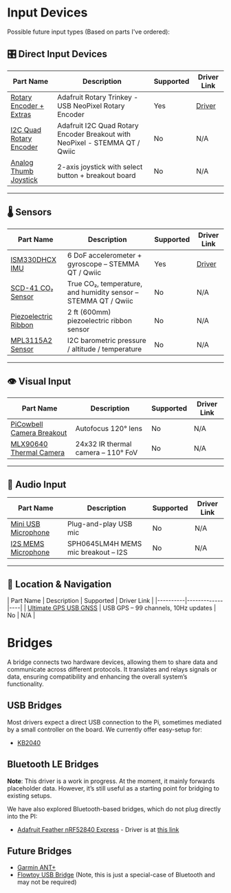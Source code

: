 # Input Devices
Possible future input types (Based on parts I've ordered):

## 🎛️ Direct Input Devices

| Part Name | Description | Supported | Driver Link |
|----------|-------------|-----|----|
| [Rotary Encoder + Extras](https://www.adafruit.com/product/4964) | Adafruit Rotary Trinkey - USB NeoPixel Rotary Encoder | Yes | [Driver](../drivers/rotary_encoder) |
| [I2C Quad Rotary Encoder](https://www.adafruit.com/product/5752) | Adafruit I2C Quad Rotary Encoder Breakout with NeoPixel - STEMMA QT / Qwiic | No | N/A |
| [Analog Thumb Joystick](https://www.adafruit.com/product/512) | 2-axis joystick with select button + breakout board | No | N/A |

---

## 🌡️ Sensors

| Part Name | Description | Supported | Driver Link |
|----------|-------------|-----|----|
| [ISM330DHCX IMU](https://www.adafruit.com/product/4502) | 6 DoF accelerometer + gyroscope – STEMMA QT / Qwiic | Yes | [Driver](../drivers/accelerometer) |
| [SCD-41 CO₂ Sensor](https://www.adafruit.com/product/5190) | True CO₂, temperature, and humidity sensor – STEMMA QT / Qwiic | No | N/A |
| [Piezoelectric Ribbon](https://www.adafruit.com/product/4931) | 2 ft (600mm) piezoelectric ribbon sensor | No | N/A |
| [MPL3115A2 Sensor](https://www.adafruit.com/product/1893) | I2C barometric pressure / altitude / temperature | No | N/A |

---

## 👁️ Visual Input

| Part Name | Description | Supported | Driver Link |
|----------|-------------|-----|----|
| [PiCowbell Camera Breakout](https://www.adafruit.com/product/5946) | Autofocus 120° lens | No | N/A |
| [MLX90640 Thermal Camera](https://www.adafruit.com/product/4469) | 24x32 IR thermal camera – 110° FoV | No | N/A |

---

## 🎤 Audio Input

| Part Name | Description | Supported | Driver Link |
|----------|-------------|-----|----|
| [Mini USB Microphone](https://www.adafruit.com/product/3367) | Plug-and-play USB mic | No | N/A |
| [I2S MEMS Microphone](https://www.adafruit.com/product/3421) | SPH0645LM4H MEMS mic breakout – I2S | No | N/A |

---

## 📡 Location & Navigation

| Part Name | Description | Supported | Driver Link |
|----------|-------------|----|
| [Ultimate GPS USB GNSS](https://www.adafruit.com/product/4279) | USB GPS – 99 channels, 10Hz updates | No | N/A |


# Bridges
A bridge connects two hardware devices, allowing them to share data and communicate across different protocols. It translates and relays signals or data, ensuring compatibility and enhancing the overall system’s functionality.

## USB Bridges
Most drivers expect a direct USB connection to the Pi, sometimes mediated by a small controller on the board. We currently offer easy-setup for:
- [KB2040](https://www.adafruit.com/product/5302)

## Bluetooth LE Bridges
**Note**: This driver is a work in progress. At the moment, it mainly forwards placeholder data. However, it’s still useful as a starting point for bridging to existing setups.

We have also explored Bluetooth-based bridges, which do not plug directly into the PI:
- [Adafruit Feather nRF52840 Express](https://www.adafruit.com/product/4062) - Driver is at [this link](../drivers/bluetooth-bridge/)


## Future Bridges
- [Garmin ANT+](https://www.amazon.com/Garmin-USB-Stick-Fitness-Devices/dp/B00CM381SQ/ref=sr_1_1?ie=UTF8&qid=1475691048&sr=8-1&keywords=ant%2B+stick)
- [Flowtoy USB Bridge](https://flowtoys.com/usb-bridge) (Note, this is just a special-case of Bluetooth and may not be required)